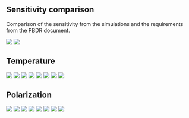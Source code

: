 ## Sensitivity comparison

Comparison of the sensitivity from the simulations and the requirements
from the PBDR document.

![](sensitivity_plot_SAT_pole.png)
![](sensitivity_plot_difference_SAT_pole.png)

## Temperature

![](C_ell_noise_atmo_7splits_SAT-LFS1_pole_1_temp.png)
![](C_ell_noise_atmo_7splits_SAT-LFS2_pole_1_temp.png)
![](C_ell_noise_atmo_7splits_SAT-MFHS1_pole_1_temp.png)
![](C_ell_noise_atmo_7splits_SAT-MFHS2_pole_1_temp.png)
![](C_ell_noise_atmo_7splits_SAT-MFLS1_pole_1_temp.png)
![](C_ell_noise_atmo_7splits_SAT-MFLS2_pole_1_temp.png)
![](C_ell_noise_atmo_7splits_SAT-HFS1_pole_1_temp.png)
![](C_ell_noise_atmo_7splits_SAT-HFS2_pole_1_temp.png)

## Polarization

![](C_ell_noise_atmo_7splits_SAT-LFS1_pole_1_pol.png)
![](C_ell_noise_atmo_7splits_SAT-LFS2_pole_1_pol.png)
![](C_ell_noise_atmo_7splits_SAT-MFHS1_pole_1_pol.png)
![](C_ell_noise_atmo_7splits_SAT-MFHS2_pole_1_pol.png)
![](C_ell_noise_atmo_7splits_SAT-MFLS1_pole_1_pol.png)
![](C_ell_noise_atmo_7splits_SAT-MFLS2_pole_1_pol.png)
![](C_ell_noise_atmo_7splits_SAT-HFS1_pole_1_pol.png)
![](C_ell_noise_atmo_7splits_SAT-HFS2_pole_1_pol.png)
